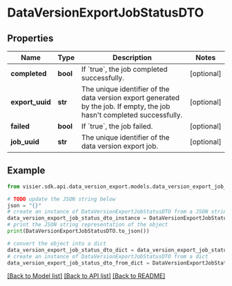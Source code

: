 # DataVersionExportJobStatusDTO


## Properties

Name | Type | Description | Notes
------------ | ------------- | ------------- | -------------
**completed** | **bool** | If &#x60;true&#x60;, the job completed successfully. | [optional] 
**export_uuid** | **str** | The unique identifier of the data version export generated by the job. If empty, the job hasn&#39;t completed successfully. | [optional] 
**failed** | **bool** | If &#x60;true&#x60;, the job failed. | [optional] 
**job_uuid** | **str** | The unique identifier of the data version export job. | [optional] 

## Example

```python
from visier.sdk.api.data_version_export.models.data_version_export_job_status_dto import DataVersionExportJobStatusDTO

# TODO update the JSON string below
json = "{}"
# create an instance of DataVersionExportJobStatusDTO from a JSON string
data_version_export_job_status_dto_instance = DataVersionExportJobStatusDTO.from_json(json)
# print the JSON string representation of the object
print(DataVersionExportJobStatusDTO.to_json())

# convert the object into a dict
data_version_export_job_status_dto_dict = data_version_export_job_status_dto_instance.to_dict()
# create an instance of DataVersionExportJobStatusDTO from a dict
data_version_export_job_status_dto_from_dict = DataVersionExportJobStatusDTO.from_dict(data_version_export_job_status_dto_dict)
```
[[Back to Model list]](../README.md#documentation-for-models) [[Back to API list]](../README.md#documentation-for-api-endpoints) [[Back to README]](../README.md)


